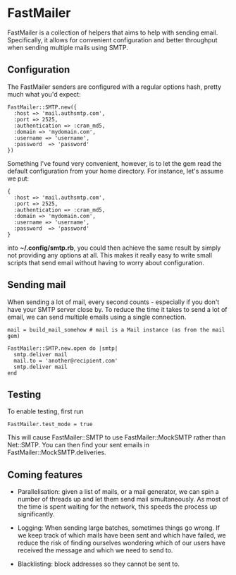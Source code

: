 FastMailer
==========

FastMailer is a collection of helpers that aims to help with sending email.
Specifically, it allows for convenient configuration and better throughput
when sending multiple mails using SMTP.


Configuration
-------------

The FastMailer senders are configured with a regular options hash, pretty 
much what you'd expect:

    FastMailer::SMTP.new({
      :host => 'mail.authsmtp.com',
      :port => 2525,
      :authentication => :cram_md5,
      :domain => 'mydomain.com',
      :username => 'username',
      :password  => 'password'
    })

Something I've found very convenient, however, is to let the gem read the
default configuration from your home directory. For instance, let's assume
we put:

    {
      :host => 'mail.authsmtp.com',
      :port => 2525,
      :authentication => :cram_md5,
      :domain => 'mydomain.com',
      :username => 'username',
      :password  => 'password'
    }
    
into **~/.config/smtp.rb**, you could then achieve the same result by simply
not providing any options at all. This makes it really easy to write small 
scripts that send email without having to worry about configuration.


Sending mail
------------

When sending a lot of mail, every second counts - especially if you don't
have your SMTP server close by. To reduce the time it takes to send a lot of
email, we can send multiple emails using a single connection.

    mail = build_mail_somehow # mail is a Mail instance (as from the mail gem)
    
    FastMailer::SMTP.new.open do |smtp|
      smtp.deliver mail
      mail.to = 'another@recipient.com'
      smtp.deliver mail
    end


Testing
-------

To enable testing, first run

    FastMailer.test_mode = true

This will cause FastMailer::SMTP to use FastMailer::MockSMTP rather than Net::SMTP. 
You can then find your sent emails in FastMailer::MockSMTP.deliveries.


Coming features
---------------

* Parallelisation: given a list of mails, or a mail generator, we can spin a number
of threads up and let them send mail simultaneously. As most of the time is spent
waiting for the network, this speeds the process up significantly.

* Logging: When sending large batches, sometimes things go wrong. If we keep track 
of which mails have been sent and which have failed, we reduce the risk of finding
ourselves wondering which of our users have received the message and which we need
to send to.

* Blacklisting: block addresses so they cannot be sent to.
